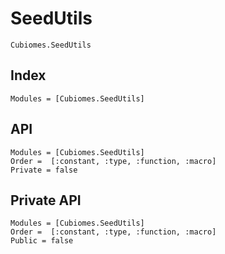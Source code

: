 # SeedUtils

```@docs
Cubiomes.SeedUtils
```

## Index

```@index
Modules = [Cubiomes.SeedUtils]
```

## API

```@autodocs
Modules = [Cubiomes.SeedUtils]
Order =  [:constant, :type, :function, :macro]
Private = false
```

## Private API

```@autodocs
Modules = [Cubiomes.SeedUtils]
Order =  [:constant, :type, :function, :macro]
Public = false
```
